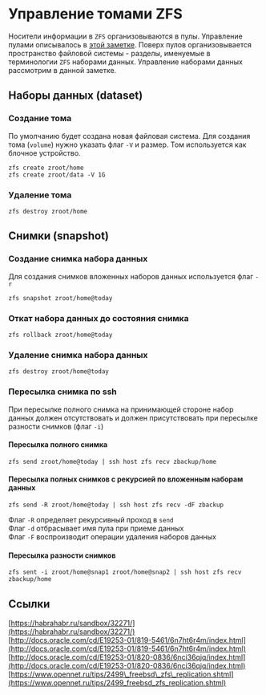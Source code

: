 # Управление томами ZFS

Носители информации в `ZFS` организовываются в пулы. Управление пулами описывалось в [этой заметке](http://b.om.ua/2015/05/zfs-freebsd-10_18.html). Поверх пулов организовывается пространство файловой системы - разделы, именуемые в терминологии `ZFS` наборами данных. Управление наборами данных рассмотрим в данной заметке.

## Наборы данных \(dataset\)

### Создание тома

По умолчанию будет создана новая файловая система. Для создания тома \(`volume`\) нужно указать флаг `-V` и размер. Том используется как блочное устройство.

```text
zfs create zroot/home
zfs create zroot/data -V 1G
```

### Удаление тома

```text
zfs destroy zroot/home
```

## Снимки \(snapshot\)

### Создание снимка набора данных

Для создания снимков вложенных наборов данных используется флаг `-r`

```text
zfs snapshot zroot/home@today
```

###  Откат набора данных до состояния снимка

```text
zfs rollback zroot/home@today
```

### Удаление снимка набора данных

```text
zfs destroy zroot/home@today
```

### Пересылка снимка по  ssh

При пересылке полного снимка на принимающей стороне набор данных должен отсутствовать и должен присутствовать при пересылке разности снимков \(флаг `-i`\)

#### Пересылка полного снимка

```text
zfs send zroot/home@today | ssh host zfs recv zbackup/home
```

#### Пересылка полных снимков с рекурсией по вложенным наборам данных

```text
zfs send -R zroot/home@today | ssh host zfs recv -dF zbackup
```

Флаг `-R` определяет рекурсивный проход в `send`  
Флаг `-d` отбрасывает имя пула при приеме данных  
Флаг `-F` воспроизводит операции удаления наборов данных

#### Пересылка разности снимков

```text
zfs sent -i zroot/home@snap1 zroot/home@snap2 | ssh host zfs recv zbackup/home
```

## Ссылки

[https://habrahabr.ru/sandbox/32271/](https://habrahabr.ru/sandbox/32271/)  
[http://docs.oracle.com/cd/E19253-01/819-5461/6n7ht6r4m/index.html](http://docs.oracle.com/cd/E19253-01/819-5461/6n7ht6r4m/index.html)  
[http://docs.oracle.com/cd/E19253-01/820-0836/6nci36qjq/index.html](http://docs.oracle.com/cd/E19253-01/820-0836/6nci36qjq/index.html)[https://www.opennet.ru/tips/2499\_freebsd\_zfs\_replication.shtml](https://www.opennet.ru/tips/2499_freebsd_zfs_replication.shtml)


